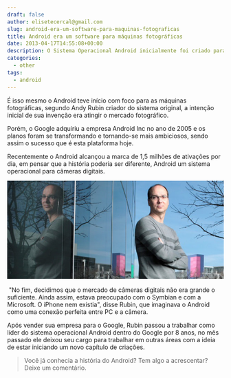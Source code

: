 ```yaml
---
draft: false
author: elisetecercal@gmail.com
slug: android-era-um-software-para-maquinas-fotograficas
title: Android era um software para máquinas fotográficas
date: 2013-04-17T14:55:08+00:00
description: O Sistema Operacional Android inicialmente foi criado para ser utilizado em câmeras digitais.
categories:
  - other
tags: 
  - android
---
```


É isso mesmo o Android teve início com foco para as máquinas fotográficas, segundo Andy Rubin criador do sistema 
original, a intenção inicial de sua invenção era atingir o mercado fotográfico.

Porém, o Google adquiriu a empresa Android Inc no ano de 2005 e os planos foram se transformando e tornando-se mais 
ambiciosos, sendo assim o sucesso que é esta plataforma hoje.

Recentemente o Android alcançou a marca de 1,5 milhões de ativações por dia, em pensar que a história poderia ser 
diferente, Android um sistema operacional para câmeras digitais.

![Android era um software para máquinas fotográficas](index.jpeg "Android era um software para máquinas fotográficas")

 "No fim, decidimos que o mercado de câmeras digitais não era grande o suficiente. Ainda assim, estava preocupado com o 
Symbian e com a Microsoft. O iPhone nem existia", disse Rubin, que imaginava o Android como uma conexão perfeita entre 
PC e a câmera.

Após vender sua empresa para o Google, Rubin passou a trabalhar como líder do sistema operacional Android dentro do 
Google por 8 anos, no mês passado ele deixou seu cargo para trabalhar em outras áreas com a ideia de estar iniciando 
um novo capítulo de criações.

> Você já conhecia a história do Android? Tem algo a acrescentar? Deixe um comentário.
